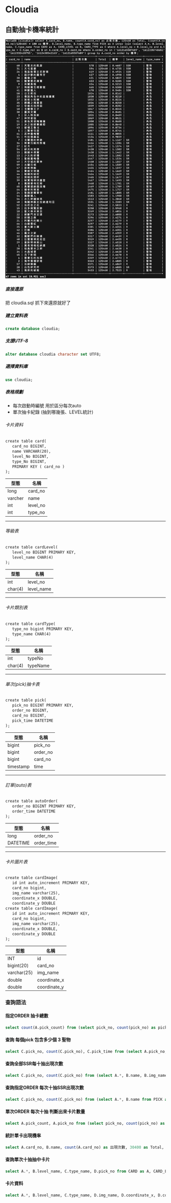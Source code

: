 # Cloudia
 
## 自動抽卡機率統計
![](./summary.png)
 
##### 直接還原
把 cloudia.sql 抓下來還原就好了

##### 建立資料表
```sql
create database cloudia;
```

##### 支援UTF-8
```sql
alter database cloudia character set UTF8;
```

##### 選擇資料庫
```sql
use cloudia;
```
##### 表格規劃
* 每次啟動時編號 用於區分每次auto
* 單次抽卡紀錄 (抽到哪幾張、LEVEL統計)

###### 卡片資料
```mysql
create table card(
   card_no BIGINT,
   name VARCHAR(20),
   level_No BIGINT,
   type_No BIGINT,
   PRIMARY KEY ( card_no )
);
```
| 型態 | 名稱 |
| ------------- | ------------- |
| long | card_no |
| varcher | name |
| int | level_no |
| int | type_no |
---
###### 等級表
```mysql
create table cardLevel(
   level_no BIGINT PRIMARY KEY,
   level_name CHAR(4)
);
```

|型態 | 名稱 |
| ------------ | ------------ |
| int | level_no |
| char(4) | level_name |
---
###### 卡片類別表
```mysql
create table cardType(
   type_no bigint PRIMARY KEY,
   type_name CHAR(4)
);
```
|型態 | 名稱 |
| ------------ | ------------ |
| int | typeNo |
| char(4) | typeName |
---
###### 單次(pick)抽卡表
```mysql
create table pick(
   pick_no BIGINT PRIMARY KEY,
   order_no BIGINT,
   card_no BIGINT,
   pick_time DATETIME
);
```
|型態 | 名稱 |
| ------------ | ------------ |
| bigint | pick_no |
| bigint | order_no|
| bigint | card_no |
| timestamp | time |
---
###### 訂單(auto)表
```mysql
create table autoOrder(
   order_no BIGINT PRIMARY KEY,
   order_time DATETIME
);
```
|型態 | 名稱 |
| ------------ | ------------ |
| long | order_no |
| DATETIME | order_time |
---
###### 卡片圖片表
```mysql
create table cardImage(
   id int auto_increment PRIMARY KEY,
   card_no bigint,
   img_name varchar(25),
   coordinate_x DOUBLE,
   coordinate_y DOUBLE
create table cardImage(
   id int auto_increment PRIMARY KEY,
   card_no bigint,
   img_name varchar(25),
   coordinate_x DOUBLE,
   coordinate_y DOUBLE
);
```
|型態 | 名稱 |
| ------------ | ------------ |
| INT | id |
|bigint(20)|card_no|
|varchar(25)|img_name|
|double|coordinate_x|
|double|coordinate_y|

### 查詢語法
#### 指定ORDER 抽卡總數
```sql
select count(A.pick_count) from (select pick_no, count(pick_no) as pick_count, order_no from PICK where order_no = '1611649909449' group by pick_no) as A;
```
#### 查詢 每個pick 包含多少個 3 聖物 
```sql
select C.pick_no, count(C.pick_no), C.pick_time from (select A.pick_no, A.pick_time, B.name, B.card_no from PICK as A inner join CARD as B on A.card_no = B.card_no where A.order_no = '1610817121701' and (B.card_no = '26' or B.card_no ='17' or B.card_no = '4')) as C group by C.pick_no;
```
#### 查詢全部SSR每十抽出現次數
```sql
select C.pick_no, count(C.pick_no) from (select A.*, B.name, B.img_name from PICK as A inner join CARD as B on A.card_no = B.card_no where A.order_no = '1610817121701' and B.card_no in('4', '9', '17', '26', '31', '38', '41', '55', '60')) as C group by C.pick_no;
```
#### 查詢指定ORDER 每次十抽SSR出現次數
```sql
select C.pick_no, count(C.pick_no) from (select A.*, B.name from PICK as A inner join CARD as B on A.card_no = B.card_no where A.order_no = '1611721712574' and B.card_no in('4', '9', '17', '26', '31', '38', '41', '55', '60')) as C group by C.pick_no;
```
#### 單次ORDER 每次十抽 判斷出來卡片數量
```sql
select A.pick_count, A.pick_no from (select pick_no, count(pick_no) as pick_count, order_no from PICK where order_no = '1611721712574' group by pick_no) as A;
```

#### 統計單卡出現機率
```sql
select A.card_no, B.name, count(A.card_no) as 出現次數, 30400 as Total, (count(A.card_no)/33040) * 100 as 機率, B.level_name, B.type_name from PICK as A inner join (select A.*, B.level_name, C.type_name from CARD as A, CARD_LEVEL as B, CARD_TYPE as C where A.level_no = B.level_no and A.type_no = C.type_no) as B on A.card_no = B.card_no where A.order_no = '1610817121701' group by A.card_no order by 機率;
```
#### 查詢單次十抽抽中卡片
```sql
select A.*, B.level_name, C.type_name, D.pick_no from CARD as A, CARD_LEVEL as B, CARD_TYPE as C, PICK as D where A.level_no = B.level_no and A.type_no = C.type_no and A.card_no = D.card_no and D.pick_no = '1611723910413';
```

#### 卡片資料
```sql
select A.*, B.level_name, C.type_name, D.img_name, D.coordinate_x, D.coordinate_y from CARD as A, CARD_LEVEL as B, CARD_TYPE as C, cardImage as D where A.level_no = B.level_no and A.type_no = C.type_no and A.card_no and A.card_no = D.card_no order by A.card_no;
```
